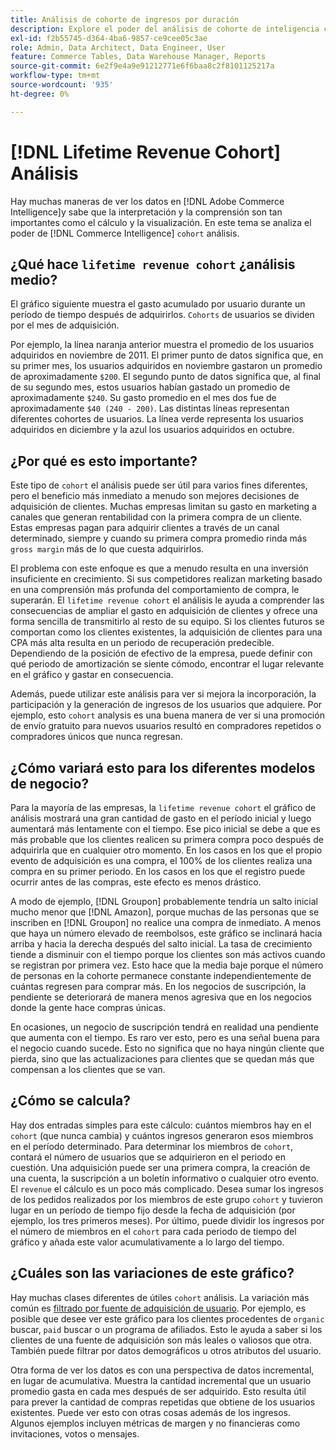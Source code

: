 ```yaml
---
title: Análisis de cohorte de ingresos por duración
description: Explore el poder del análisis de cohorte de inteligencia comercial.
exl-id: f2b55745-d364-4ba6-9857-ce9cee05c3ae
role: Admin, Data Architect, Data Engineer, User
feature: Commerce Tables, Data Warehouse Manager, Reports
source-git-commit: 6e2f9e4a9e91212771e6f6baa8c2f8101125217a
workflow-type: tm+mt
source-wordcount: '935'
ht-degree: 0%

---
```


# [!DNL Lifetime Revenue Cohort] Análisis

Hay muchas maneras de ver los datos en [!DNL Adobe Commerce Intelligence]y sabe que la interpretación y la comprensión son tan importantes como el cálculo y la visualización. En este tema se analiza el poder de [!DNL Commerce Intelligence] `cohort` análisis.

## ¿Qué hace `lifetime revenue cohort` ¿análisis medio?

El gráfico siguiente muestra el gasto acumulado por usuario durante un período de tiempo después de adquirirlos. `Cohorts` de usuarios se dividen por el mes de adquisición.

Por ejemplo, la línea naranja anterior muestra el promedio de los usuarios adquiridos en noviembre de 2011. El primer punto de datos significa que, en su primer mes, los usuarios adquiridos en noviembre gastaron un promedio de aproximadamente `$200`. El segundo punto de datos significa que, al final de su segundo mes, estos usuarios habían gastado un promedio de aproximadamente `$240`. Su gasto promedio en el mes dos fue de aproximadamente `$40 (240 - 200)`. Las distintas líneas representan diferentes cohortes de usuarios. La línea verde representa los usuarios adquiridos en diciembre y la azul los usuarios adquiridos en octubre.

## ¿Por qué es esto importante?

Este tipo de `cohort` el análisis puede ser útil para varios fines diferentes, pero el beneficio más inmediato a menudo son mejores decisiones de adquisición de clientes. Muchas empresas limitan su gasto en marketing a canales que generan rentabilidad con la primera compra de un cliente. Estas empresas pagan para adquirir clientes a través de un canal determinado, siempre y cuando su primera compra promedio rinda más `gross margin` más de lo que cuesta adquirirlos.

El problema con este enfoque es que a menudo resulta en una inversión insuficiente en crecimiento. Si sus competidores realizan marketing basado en una comprensión más profunda del comportamiento de compra, le superarán. El `lifetime revenue cohort` el análisis le ayuda a comprender las consecuencias de ampliar el gasto en adquisición de clientes y ofrece una forma sencilla de transmitirlo al resto de su equipo. Si los clientes futuros se comportan como los clientes existentes, la adquisición de clientes para una CPA más alta resulta en un periodo de recuperación predecible. Dependiendo de la posición de efectivo de la empresa, puede definir con qué periodo de amortización se siente cómodo, encontrar el lugar relevante en el gráfico y gastar en consecuencia.

Además, puede utilizar este análisis para ver si mejora la incorporación, la participación y la generación de ingresos de los usuarios que adquiere. Por ejemplo, esto `cohort` analysis es una buena manera de ver si una promoción de envío gratuito para nuevos usuarios resultó en compradores repetidos o compradores únicos que nunca regresan.

## ¿Cómo variará esto para los diferentes modelos de negocio?

Para la mayoría de las empresas, la `lifetime revenue cohort` el gráfico de análisis mostrará una gran cantidad de gasto en el período inicial y luego aumentará más lentamente con el tiempo. Ese pico inicial se debe a que es más probable que los clientes realicen su primera compra poco después de adquirirla que en cualquier otro momento. En los casos en los que el propio evento de adquisición es una compra, el 100% de los clientes realiza una compra en su primer periodo. En los casos en los que el registro puede ocurrir antes de las compras, este efecto es menos drástico.

A modo de ejemplo, [!DNL Groupon] probablemente tendría un salto inicial mucho menor que [!DNL Amazon], porque muchas de las personas que se inscriben en [!DNL Groupon] no realice una compra de inmediato. A menos que haya un número elevado de reembolsos, este gráfico se inclinará hacia arriba y hacia la derecha después del salto inicial. La tasa de crecimiento tiende a disminuir con el tiempo porque los clientes son más activos cuando se registran por primera vez. Esto hace que la media baje porque el número de personas en la cohorte permanece constante independientemente de cuántas regresen para comprar más. En los negocios de suscripción, la pendiente se deteriorará de manera menos agresiva que en los negocios donde la gente hace compras únicas.

En ocasiones, un negocio de suscripción tendrá en realidad una pendiente que aumenta con el tiempo. Es raro ver esto, pero es una señal buena para el negocio cuando sucede. Esto no significa que no haya ningún cliente que pierda, sino que las actualizaciones para clientes que se quedan más que compensan a los clientes que se van.

## ¿Cómo se calcula?

Hay dos entradas simples para este cálculo: cuántos miembros hay en el `cohort` (que nunca cambia) y cuántos ingresos generaron esos miembros en el período determinado. Para determinar los miembros de `cohort`, contará el número de usuarios que se adquirieron en el periodo en cuestión. Una adquisición puede ser una primera compra, la creación de una cuenta, la suscripción a un boletín informativo o cualquier otro evento. El `revenue` el cálculo es un poco más complicado. Desea sumar los ingresos de los pedidos realizados por los miembros de este grupo `cohort` y tuvieron lugar en un período de tiempo fijo desde la fecha de adquisición (por ejemplo, los tres primeros meses). Por último, puede dividir los ingresos por el número de miembros en el `cohort` para cada periodo de tiempo del gráfico y añada este valor acumulativamente a lo largo del tiempo.

## ¿Cuáles son las variaciones de este gráfico?

Hay muchas clases diferentes de útiles `cohort` análisis. La variación más común es [filtrado por fuente de adquisición de usuario](../analysis/most-value-source-channel.md). Por ejemplo, es posible que desee ver este gráfico para los clientes procedentes de `organic` buscar, `paid` buscar o un programa de afiliados. Esto le ayuda a saber si los clientes de una fuente de adquisición son más leales o valiosos que otra. También puede filtrar por datos demográficos u otros atributos del usuario.

Otra forma de ver los datos es con una perspectiva de datos incremental, en lugar de acumulativa. Muestra la cantidad incremental que un usuario promedio gasta en cada mes después de ser adquirido. Esto resulta útil para prever la cantidad de compras repetidas que obtiene de los usuarios existentes. Puede ver esto con otras cosas además de los ingresos. Algunos ejemplos incluyen métricas de margen y no financieras como invitaciones, votos o mensajes.
